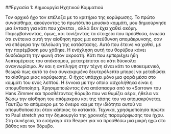 ##Εργασία 1: Δημιουργία Ηχητικού Κομματιού

Τον αρχικό ήχο τον επέλεξα με το κριτήριο της κορύφωσης. Το πρώτο συναίσθημα, ακούγοντας το πρωτότυπο μουσικό κομμάτι, μου δημιούργησε μια ένταση για κάτι που χάνεται , αλλά δεν έχει χαθεί ακόμη. Παρεμβαίνοντας, όμως, και τονίζοντας τα στοιχεία που πρόσθεσα, ένιωσα ότι ενέτεινα αυτή την αίσθηση προς μια κατεύθυνση απομάκρυνσης, σαν να επέφερα την τελείωση της κατάστασης. Αυτό που έτεινε να χαθεί, με την παρέμβαση μου χάθηκε. Η ενόχληση αυτή του θορύβου κάνει δυσδιάκριτη την φωνή στον ακροατή. Κάτι που εμπεριέχει ήδη λεπτομέρειες του απόκοσμου, μετατρέπεται σε κάτι δύσκολα αναγνωρίσιμο. Αν και η αντίληψη στην τέχνη είναι κάτι το υποκειμενικό, θεωρώ πως αυτό το ένα συγκεκριμένο δευτερόλεπτο μπορεί να μεταδώσει το αίσθημα μιας κορύφωσης. Ο ήχος υπάρχει μόνο μια φορά μέσα στο κομμάτι του ενός λεπτού. 
Η έννοια με την οποία ασχολήθηκα είναι η απομυθοποίηση. Χρησιμοποιώντας ένα απόσπασμα από το «Sorrow» του Hans Zimmer και προσθέτοντας θόρυβο που να θυμίζει αέρα, ήθελα να δώσω την αίσθηση του απόμακρου και της τάσης του να απομακρύνεται. Ταυτίζω το απόμακρο με το όνειρο και με την ιδιότητα αυτού να απομυθοποιείται όταν κάποιος το κατακτά.
Τεχνικά, χρησιμοποίησα πρώτα το Paul stretch για την δημιουργία της χρονικής παραμόρφωσης του ήχου. Στη συνέχεια, το εισήγαγα στο Reaper για να προσθέσω μια μικρή ηχώ στο βάθος και τον θόρυβο.
